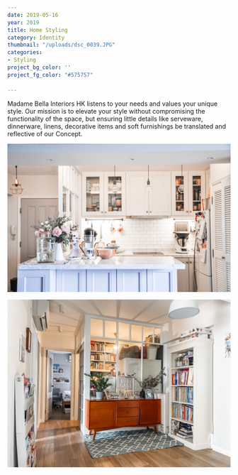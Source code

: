 ```yaml
---
date: 2019-05-16
year: 2019
title: Home Styling
category: Identity
thumbnail: "/uploads/dsc_0039.JPG"
categories:
- Styling
project_bg_color: ''
project_fg_color: "#575757"

---
```

Madame Bella Interiors HK listens to your needs and values your unique style. Our mission is to elevate your style without compromising the functionality of the space, but ensuring little details like serveware, dinnerware, linens, decorative items and soft furnishings be translated and reflective of our Concept.

![](/uploads/dsc_0039.JPG)

![](/uploads/img_1081.JPG)